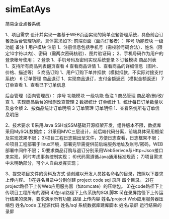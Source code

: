 # simEatAys
简易企业点餐系统

1、项目需求
设计并实现一套基于WEB页面实现的简单点餐管理系统，具备前台订餐及后台管理功能，具体需求如下:
前端页面（面向订餐者）：
序号	功能模块	一级功能	备注
1	用户模块	注册	1、注册信息包括手机号（需校验号码合法）、姓名（限定10字符以内）、密码（需两次密码核验）、图片验证码；
2、手机号码作为用户的登录帐号使用；
2		登录	1、手机号码及密码实现系统登录
3	订餐模块	商品列表	1、支持所有商品列表翻页查看
4		查看商品详情	1、查看商品的详细信息（图片、价格、描述等）
5		商品订购	1、用户订购下单并扣款（模拟扣款，不实际对接支付系统）
6	订单管理	商品退订	1、实现商品退订，支付金额返还（模拟金额返还）
7		订单查看	1、查看已下订单信息

后台管理（面向管理员）：
序号	功能模块	一级功能	备注
1	商品管理	商品增/删/改/查	1、实现商品后台的增删改查管理
2	数据统计	订单统计	1、统计每日订单数量以及总金额
2、按商品统计订单明细
3	订单管理	订单明细	1、查看系统所有订单信息明细

2、技术要求
1)采用Java SSH或SSM基础开源框架开发，组件版本不限，数据库采用MySQL数据库；
2)采用MVC三层设计，前后端代码分离，前端具体采用框架及实现效果不限；
3)项目工程日志输出至文件，方便日志查看，日志框架不限；
4)项目工程部署于linux环境，部署完毕需提供前后端服务地址及账号/密码，WEB部署中间件不限；
5)要求商品订购与退订分别采用WebSerivce与Http+Json接口来实现，同时考虑事务控制实现；
6)代码需遵循Java通用标准规范；
7)项目需求中未明确部分，可个人自由发挥实现；

3、提交项目文件的资料及方式
请创建以开发人员姓名命名的目录，按照以下要求上传内容。
1)在姓名目录中分别创建 project  code  sql  录屏 四个目录。
2)在project路径下上传Web应用服务器（如tomcate）的压缩包。
3)在code路径下上传项目工程所有的源码
4)在sql路径下上传系统的SQL脚本
5)在录屏路径下上传运行结果的录屏，要求演示所有功能
路径	上传内容
姓名/project	Web应用服务器压缩包
姓名/code	工程源代码
姓名/sql	系统数据库建库脚本
姓名/录屏	运行结果的录屏
